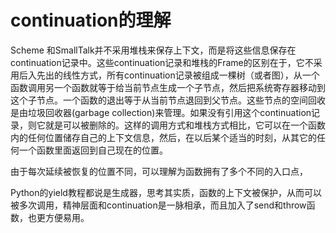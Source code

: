 continuation的理解
====
Scheme 和SmallTalk并不采用堆栈来保存上下文，而是将这些信息保存在continuation记录中。这些continuation记录和堆栈的Frame的区别在于，它不采用后入先出的线性方式，所有continuation记录被组成一棵树（或者图），从一个函数调用另一个函数就等于给当前节点生成一个子节点，然后把系统寄存器移动到这个子节点。一个函数的退出等于从当前节点退回到父节点。这些节点的空间回收是由垃圾回收器(garbage collection)来管理。如果没有引用这个continuation记录，则它就是可以被删除的。这样的调用方式和堆栈方式相比，它可以在一个函数内的任何位置储存自己的上下文信息，然后，在以后某个适当的时刻，从其它的任何一个函数里面返回到自己现在的位置。

由于每次延续被恢复的位置不同，可以理解为函数拥有了多个不同的入口点，

Python的yield教程都说是生成器，思考其实质，函数的上下文被保护，从而可以被多次调用，精神层面和continuation是一脉相承，而且加入了send和throw函数，也更方便易用。